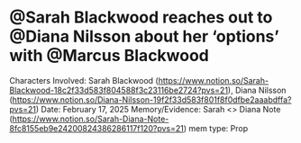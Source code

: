 # @Sarah Blackwood reaches out to @Diana Nilsson about her ‘options’ with @Marcus Blackwood

Characters Involved: Sarah Blackwood (https://www.notion.so/Sarah-Blackwood-18c2f33d583f804588f3c23116be2724?pvs=21), Diana Nilsson (https://www.notion.so/Diana-Nilsson-19f2f33d583f801f8f0dfbe2aaabdffa?pvs=21)
Date: February 17, 2025
Memory/Evidence: Sarah <> Diana Note (https://www.notion.so/Sarah-Diana-Note-8fc8155eb9e24200824386286117f120?pvs=21)
mem type: Prop
